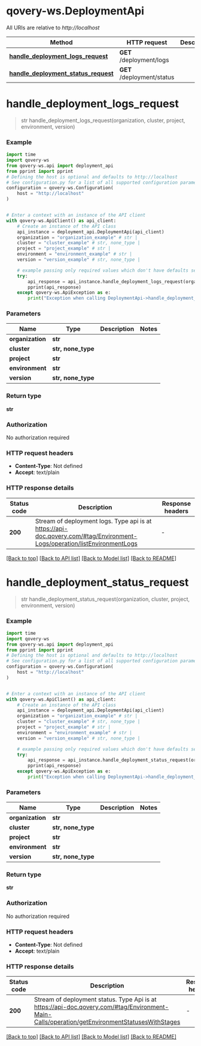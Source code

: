 # qovery-ws.DeploymentApi

All URIs are relative to *http://localhost*

Method | HTTP request | Description
------------- | ------------- | -------------
[**handle_deployment_logs_request**](DeploymentApi.md#handle_deployment_logs_request) | **GET** /deployment/logs | 
[**handle_deployment_status_request**](DeploymentApi.md#handle_deployment_status_request) | **GET** /deployment/status | 


# **handle_deployment_logs_request**
> str handle_deployment_logs_request(organization, cluster, project, environment, version)



### Example


```python
import time
import qovery-ws
from qovery-ws.api import deployment_api
from pprint import pprint
# Defining the host is optional and defaults to http://localhost
# See configuration.py for a list of all supported configuration parameters.
configuration = qovery-ws.Configuration(
    host = "http://localhost"
)


# Enter a context with an instance of the API client
with qovery-ws.ApiClient() as api_client:
    # Create an instance of the API class
    api_instance = deployment_api.DeploymentApi(api_client)
    organization = "organization_example" # str | 
    cluster = "cluster_example" # str, none_type | 
    project = "project_example" # str | 
    environment = "environment_example" # str | 
    version = "version_example" # str, none_type | 

    # example passing only required values which don't have defaults set
    try:
        api_response = api_instance.handle_deployment_logs_request(organization, cluster, project, environment, version)
        pprint(api_response)
    except qovery-ws.ApiException as e:
        print("Exception when calling DeploymentApi->handle_deployment_logs_request: %s\n" % e)
```


### Parameters

Name | Type | Description  | Notes
------------- | ------------- | ------------- | -------------
 **organization** | **str**|  |
 **cluster** | **str, none_type**|  |
 **project** | **str**|  |
 **environment** | **str**|  |
 **version** | **str, none_type**|  |

### Return type

**str**

### Authorization

No authorization required

### HTTP request headers

 - **Content-Type**: Not defined
 - **Accept**: text/plain


### HTTP response details

| Status code | Description | Response headers |
|-------------|-------------|------------------|
**200** | Stream of deployment logs. Type api is at https://api-doc.qovery.com/#tag/Environment-Logs/operation/listEnvironmentLogs |  -  |

[[Back to top]](#) [[Back to API list]](../README.md#documentation-for-api-endpoints) [[Back to Model list]](../README.md#documentation-for-models) [[Back to README]](../README.md)

# **handle_deployment_status_request**
> str handle_deployment_status_request(organization, cluster, project, environment, version)



### Example


```python
import time
import qovery-ws
from qovery-ws.api import deployment_api
from pprint import pprint
# Defining the host is optional and defaults to http://localhost
# See configuration.py for a list of all supported configuration parameters.
configuration = qovery-ws.Configuration(
    host = "http://localhost"
)


# Enter a context with an instance of the API client
with qovery-ws.ApiClient() as api_client:
    # Create an instance of the API class
    api_instance = deployment_api.DeploymentApi(api_client)
    organization = "organization_example" # str | 
    cluster = "cluster_example" # str, none_type | 
    project = "project_example" # str | 
    environment = "environment_example" # str | 
    version = "version_example" # str, none_type | 

    # example passing only required values which don't have defaults set
    try:
        api_response = api_instance.handle_deployment_status_request(organization, cluster, project, environment, version)
        pprint(api_response)
    except qovery-ws.ApiException as e:
        print("Exception when calling DeploymentApi->handle_deployment_status_request: %s\n" % e)
```


### Parameters

Name | Type | Description  | Notes
------------- | ------------- | ------------- | -------------
 **organization** | **str**|  |
 **cluster** | **str, none_type**|  |
 **project** | **str**|  |
 **environment** | **str**|  |
 **version** | **str, none_type**|  |

### Return type

**str**

### Authorization

No authorization required

### HTTP request headers

 - **Content-Type**: Not defined
 - **Accept**: text/plain


### HTTP response details

| Status code | Description | Response headers |
|-------------|-------------|------------------|
**200** | Stream of deployment status. Type Api is at https://api-doc.qovery.com/#tag/Environment-Main-Calls/operation/getEnvironmentStatusesWithStages |  -  |

[[Back to top]](#) [[Back to API list]](../README.md#documentation-for-api-endpoints) [[Back to Model list]](../README.md#documentation-for-models) [[Back to README]](../README.md)

